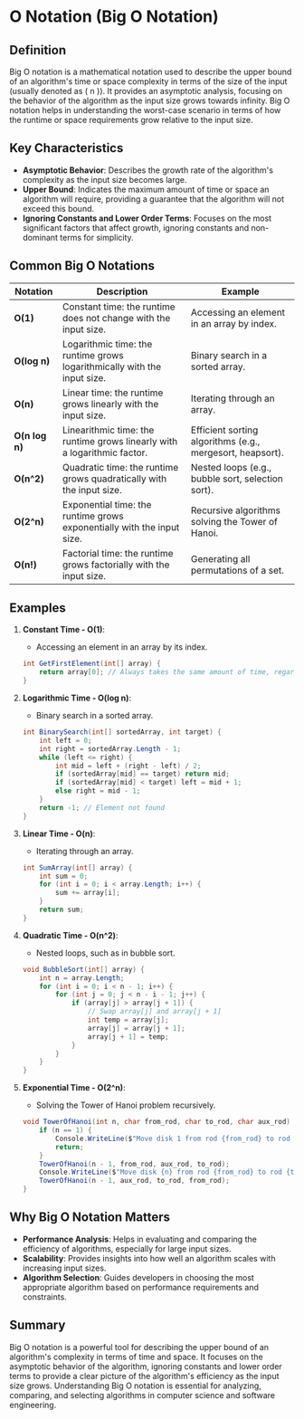 # O Notation (Big O Notation)

## Definition

Big O notation is a mathematical notation used to describe the upper bound of an algorithm's time or space complexity in terms of the size of the input (usually denoted as \( n \)). It provides an asymptotic analysis, focusing on the behavior of the algorithm as the input size grows towards infinity. Big O notation helps in understanding the worst-case scenario in terms of how the runtime or space requirements grow relative to the input size.

## Key Characteristics

- **Asymptotic Behavior**: Describes the growth rate of the algorithm's complexity as the input size becomes large.
- **Upper Bound**: Indicates the maximum amount of time or space an algorithm will require, providing a guarantee that the algorithm will not exceed this bound.
- **Ignoring Constants and Lower Order Terms**: Focuses on the most significant factors that affect growth, ignoring constants and non-dominant terms for simplicity.

## Common Big O Notations

| **Notation**    | **Description**                             | **Example**                                   |
|-----------------|---------------------------------------------|-----------------------------------------------|
| **O(1)**        | Constant time: the runtime does not change with the input size. | Accessing an element in an array by index.   |
| **O(log n)**    | Logarithmic time: the runtime grows logarithmically with the input size. | Binary search in a sorted array.             |
| **O(n)**        | Linear time: the runtime grows linearly with the input size. | Iterating through an array.                  |
| **O(n log n)**  | Linearithmic time: the runtime grows linearly with a logarithmic factor. | Efficient sorting algorithms (e.g., mergesort, heapsort). |
| **O(n^2)**      | Quadratic time: the runtime grows quadratically with the input size. | Nested loops (e.g., bubble sort, selection sort). |
| **O(2^n)**      | Exponential time: the runtime grows exponentially with the input size. | Recursive algorithms solving the Tower of Hanoi. |
| **O(n!)**       | Factorial time: the runtime grows factorially with the input size. | Generating all permutations of a set.        |

## Examples

1. **Constant Time - O(1)**:
   - Accessing an element in an array by its index.

   ```csharp
   int GetFirstElement(int[] array) {
       return array[0]; // Always takes the same amount of time, regardless of array size.
   }
   ```

2. **Logarithmic Time - O(log n)**:
   - Binary search in a sorted array.

   ```csharp
   int BinarySearch(int[] sortedArray, int target) {
       int left = 0;
       int right = sortedArray.Length - 1;
       while (left <= right) {
           int mid = left + (right - left) / 2;
           if (sortedArray[mid] == target) return mid;
           if (sortedArray[mid] < target) left = mid + 1;
           else right = mid - 1;
       }
       return -1; // Element not found
   }
   ```

3. **Linear Time - O(n)**:
   - Iterating through an array.

   ```csharp
   int SumArray(int[] array) {
       int sum = 0;
       for (int i = 0; i < array.Length; i++) {
           sum += array[i];
       }
       return sum;
   }
   ```

4. **Quadratic Time - O(n^2)**:
   - Nested loops, such as in bubble sort.

   ```csharp
   void BubbleSort(int[] array) {
       int n = array.Length;
       for (int i = 0; i < n - 1; i++) {
           for (int j = 0; j < n - i - 1; j++) {
               if (array[j] > array[j + 1]) {
                   // Swap array[j] and array[j + 1]
                   int temp = array[j];
                   array[j] = array[j + 1];
                   array[j + 1] = temp;
               }
           }
       }
   }
   ```

5. **Exponential Time - O(2^n)**:
   - Solving the Tower of Hanoi problem recursively.

   ```csharp
   void TowerOfHanoi(int n, char from_rod, char to_rod, char aux_rod) {
       if (n == 1) {
           Console.WriteLine($"Move disk 1 from rod {from_rod} to rod {to_rod}");
           return;
       }
       TowerOfHanoi(n - 1, from_rod, aux_rod, to_rod);
       Console.WriteLine($"Move disk {n} from rod {from_rod} to rod {to_rod}");
       TowerOfHanoi(n - 1, aux_rod, to_rod, from_rod);
   }
   ```

## Why Big O Notation Matters

- **Performance Analysis**: Helps in evaluating and comparing the efficiency of algorithms, especially for large input sizes.
- **Scalability**: Provides insights into how well an algorithm scales with increasing input sizes.
- **Algorithm Selection**: Guides developers in choosing the most appropriate algorithm based on performance requirements and constraints.

## Summary

Big O notation is a powerful tool for describing the upper bound of an algorithm's complexity in terms of time and space. It focuses on the asymptotic behavior of the algorithm, ignoring constants and lower order terms to provide a clear picture of the algorithm's efficiency as the input size grows. Understanding Big O notation is essential for analyzing, comparing, and selecting algorithms in computer science and software engineering.
